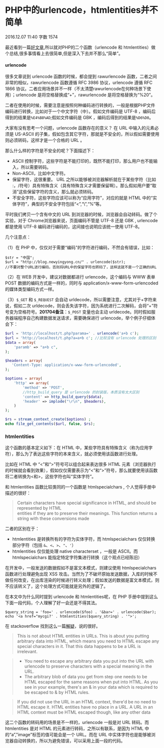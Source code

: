# PHP中的urlencode，htmlentities并不简单

2016.12.07 11:40  字数 1574  

最近看到一篇[好文章][1],所以就对PHP的二个函数（urlencode 和 htmlentities）做个总结,很多事情看上去很简单,但是深入下去并不那么“简单”。

#### urlencode

很多文章说到 urlencode 函数的时候，都会提到 rawurlencode 函数，二者之间非常的相似，rawurlencode 函数遵循 RFC 3986 协议，urlencode 遵循 RFC 1866 协议。二者应用场景并不一样（不太清楚rawurlencode在何种场景下使用）；urlencode 是将空格替换成“+”，rawurlencode 是将空格替换为“%20”。

二者在使用的时候，需要注意是按照何种编码进行转换的，一般是根据PHP文件编码进行转换，比如对于一个中文字符（中）。假如文件编码是 UTF-8 ，编码后得到的结果是`%E4%B8%AD`;假如文件编码是 GBK ，编码后得到的结果是`%D6%D0`。

大家有没有思考一个问题，urlencode 函数存在的意义？ 在 URL 中输入的元素必须是 US-ASCII 的子集，假如包含其它字符，那就是不安全的，所以假如需要使用则必须转码，这样才是一个合格的 URL 。

那么什么样的字符是不安全的呢？下面描述下：

* ASCII 控制字符，这些字符是不能打印的，既然不能打印，那么用户也不能输入，所以需要转码。
* Non-ASCII，比如中文字符。
* 保留字符，这很重要。 URL 之所以能够被浏览器解析就在于某些字符（比如 :，/符号）具有特殊含义（具有特殊含义才需要保留啊）。那么假如用户要“取消”这些保留字符的含义，那么就必须转码。
* 不安全字符，这些字符应该可以称为“应用字符”，对应的就是 HTML 中的“实体字符”，典型的不安全字符包括“<”,“\”,“%”等。

平时我们拷贝一个含有中文的 URL 到浏览器的时候，浏览器会自动转码。做了个实验，对于 Chrome浏览器来说，页面编码不管是 UTF-8 还是 GBK , urlencode 都是使用 UTF-8 编码进行编码的，这间接也说明应该统一使用 UTF-8。

几个注意点：

（1）在 PHP 中，仅仅对于需要“编码”的字符进行编码，不然会有错误，比如：

    $str = "中国";
    $url = "http://blog.newyingyong.cn/" . urlencode($str);
    //不要对整个URL进行编码，否则将URL中的保留字符也转码了，这样这就不是一个正确的URL

（2）在 WEB 开发中，建议对数据都进行 urlencode，这个编码与 WWW 表单 POST 数据的编码方式是一样的，同时与 application/x-www-form-urlencoded 的媒体类型编码方式一样。

（3）`$_GET` 和 `$_REQUEST` 会自动 urldecode，所以需要注意，尤其对于+字符来说，假如二次 urldecode，则会丢失该字符，因为系统进行二次解码，会将“+”符号变为空格符号。**201704备注**：`$_POST` 变量也会主动 urldecode。同时假如服务器端程序自己构建数据发送请求，需要确保进行 urlencode，举个例子仔细体会下：
```php
$url = 'http://localhost/t.php?parama=' . urlencode('a+b c');
$url = 'http://localhost/t.php?a=a+b c'; //比较没有 urlencode 处理的区别
$data = array(
    'paramb' => "a+b c",
);

$headers = array(
   'Content-Type: application/x-www-form-urlencoded',
);

$options = array(
    'http' => array(
        'method' => 'POST',
        //http_build_query 是 urlencode 的封装版，本质没有太大区别
        'content' => http_build_query($data),
        'header' => implode("\r\n", $headers),
    )
);

$rs = stream_context_create($options) ;
echo file_get_contents($url, false, $rs);
```
### htmlentities

这个函数的基本定义如下：在 HTML 中，某些字符具有特殊含义（称为应用字符），那么为了表达这些字符的本来含义，就必须使用该函数进行处理。

比如在 HTML 中 “<”和“>”符号可以组合起来表达很多 HTML 元素（浏览器执行的时候就会看到效果），假如仅仅需要表示为“<”和“>”符号，那么就要使用该函数将二者转换为<和>，这些字符也叫“实体字符”。

和 htmlentities 函数比较类同的一个函数是 htmlspecialchars , 个人觉得手册中描述的很好：

> Certain characters have special significance in HTML, and should be represented by HTML  
> entities if they are to preserve their meanings. This function returns a string with these conversions made

二者的区别在于：

* htmlentities 是转换所有的字符为实体字符，而 htmlspecialchars 仅仅转换部分字符（包括 `&`、`<`、`>`、`"`、`'`）
* htmlentities 仅仅能处理 native characterset ，一般是 ASCII。而 htmlspecialchars 能指定特定字符集进行转换（这个观点已经陈旧）

在开发中，一般发送的数据假如不是富文本模式，则建议使用 htmlspecialchars 函数进行处理避免出现 XSS 攻击。当然为了不破坏原始发送数据，入库的时候不做任何改变，在出库渲染的时候进行转义处理；假如发送的数据是富文本模式，则不应该转义了，这个处理方式可能就是另外的逻辑了。

在本文中为什么同时提到 urlencode 和 htmlentities呢，在 PHP 手册中提到这么下面一段代码，个人理解了好一会还是不得其法。

    $query_string = 'foo=' . urlencode($foo) . '&bar=' . urlencode($bar);
    echo '<a href="mycgi?' . htmlentities($query_string) . '">';

在 stackoverflow 找到这么一篇[解疑][2]，说的很好。

> This is not about HTML entities in URLs. This is about you putting arbitrary data into HTML, which means you need to HTML escape any special characters in it. That this data happens to be a URL is irrelevant.

> * You need to escape any arbitrary data you put into the URL with urlencode to preserve characters with a special meaning in the URL.
> * The arbitrary blob of data you get from step one needs to be HTML escaped for the same reasons when put into HTML. As you see in your example, there's an & in your data which is required to be escaped to & by HTML rules.

> If you did not use the URL in an HTML context, there'd be no need to HTML escape it. HTML entities have no place in a URL. A URL in an HTML context must be HTML escaped though, like any other data

这二个函数的转码用的场景是不一样的，urlencode 一般是对 URL 转码。而 htmlentities 是对 HTML 的元素进行转码，之所以有联系，是因为 HTML 中的“a”,"image"标签的值可能会是一个 URL。而在 URL 中实体字符也是能够被浏览器自动转换的，所以为避免错误，可以采用上面一段的代码。


[1]: http://www.blooberry.com/indexdot/html/topics/urlencoding.htm
[2]: http://stackoverflow.com/questions/12908258/url-htmlentities-what-to-think-about-this